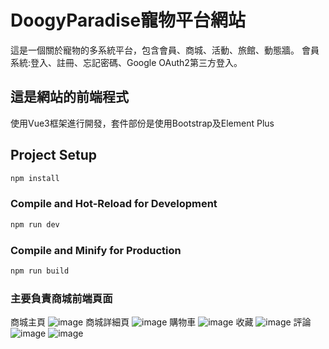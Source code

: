 # DoogyParadise寵物平台網站

這是一個關於寵物的多系統平台，包含會員、商城、活動、旅館、動態牆。 會員系統:登入、註冊、忘記密碼、Google OAuth2第三方登入。

## 這是網站的前端程式

使用Vue3框架進行開發，套件部份是使用Bootstrap及Element Plus

## Project Setup

```sh
npm install
```

### Compile and Hot-Reload for Development

```sh
npm run dev
```

### Compile and Minify for Production

```sh
npm run build
```
### 主要負責商城前端頁面
商城主頁
![image](https://github.com/zhuoenbin/petshoppingmall_front/blob/main/image/%E5%95%86%E5%93%81%E4%B8%BB%E9%A0%81.jpg)
商城詳細頁
![image](https://github.com/zhuoenbin/petshoppingmall_front/blob/main/image/%E5%95%86%E5%93%81%E8%A9%B3%E7%B4%B0%E9%A0%81.jpg)
購物車
![image](https://github.com/zhuoenbin/petshoppingmall_front/blob/main/image/%E8%B3%BC%E7%89%A9%E8%BB%8A.jpg)
收藏
![image](https://github.com/zhuoenbin/petshoppingmall_front/blob/main/image/%E6%94%B6%E8%97%8F%E5%8A%9F%E8%83%BD.jpg)
評論
![image](https://github.com/zhuoenbin/petshoppingmall_front/blob/main/image/%E8%A9%95%E8%AB%962.jpg)
![image](https://github.com/zhuoenbin/petshoppingmall_front/blob/main/image/%E8%A9%95%E8%AB%96%E5%8A%9F%E8%83%BD.jpg)
